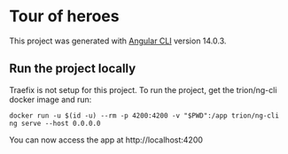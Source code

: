 # Tour of heroes

This project was generated with [Angular CLI](https://github.com/angular/angular-cli) version 14.0.3.

## Run the project locally
Traefix is not setup for this project.
To run the project, get the trion/ng-cli docker image and run:

```
docker run -u $(id -u) --rm -p 4200:4200 -v "$PWD":/app trion/ng-cli ng serve --host 0.0.0.0
```

You can now access the app at http://localhost:4200

